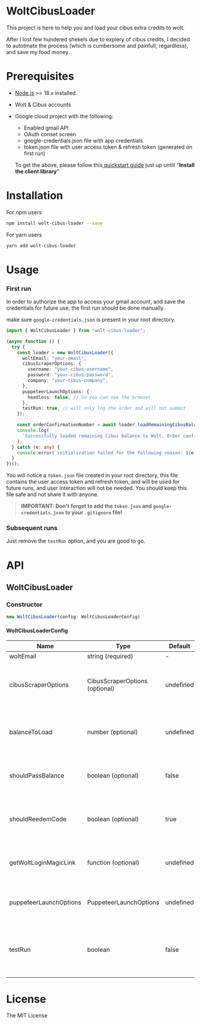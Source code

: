 # WoltCibusLoader

This project is here to help you and load your cibus extra credits to wolt.

After I lost few hundered shekels due to expiery of cibus credits, I decided to autotmate the process (which is cumbersome and painfull, regardless), and save my food money.

# Prerequisites

- [Node.js](https://nodejs.org) >= 18.x installed.
- Wolt & Cibus accounts
- Google cloud project with the following:

  - Enabled gmail API
  - OAuth conset screen
  - google-credentials.json file with app credentials
  - token.json file with user access token & refresh token (generated on first run)

  To get the above, please follow this[ quickstart guide](https://developers.google.com/gmail/api/quickstart/nodejs) just up untill "**Install the client library**"

# Installation

For npm users

```sh
npm install wolt-cibus-loader --save
```

For yarn users

```sh
yarn add wolt-cibus-loader
```

# Usage

### First run

In order to authorize the app to access your gmail account, and save the credentials for future use, the first run should be done manually.

make sure `google-credentials.json` is present in your root directory.

```ts
import { WoltCibusLoader } from "wolt-cibus-loader";

(async function () {
  try {
    const loader = new WoltCibusLoader({
      woltEmail: "your-email",
      cibusScraperOptions: {
        username: "your-cibus-username",
        password: "your-cibus-password",
        company: "your-cibus-company",
      },
      puppeteerLaunchOptions: {
        headless: false, // So you can see the browser
      },
      testRun: true, // will only log the order and will not submit
    });

    const orderConfirmationNumber = await loader.loadRemainingCibusBalanceToWolt();
    console.log(
      `Successfully loaded remaining Cibus balance to Wolt. Order confirmation number: ${orderConfirmationNumber}`
    );
  } catch (e: any) {
    console.error(`initialization failed for the following reason: ${e.message}`);
  }
})();
```

You will notice a `token.json` file created in your root directory, this file contains the user access token and refresh token, and will be used for future runs, and user interaction will not be needed.
You should keep this file safe and not share it with anyone.

> **IMPORTANT: Don't forget to add the `token.json` and `google-credentials.json` to your `.gitignore` file!**

### Subsequent runs

Just remove the `testRun` option, and you are good to go.

# API

## WoltCibusLoader

### Constructor

```ts
new WoltCibusLoader(config: WoltCibusLoaderConfig)
```

#### WoltCibusLoaderConfig

| Name                   | Type                           | Default   | Description                                                                                                      |
| ---------------------- | ------------------------------ | --------- | ---------------------------------------------------------------------------------------------------------------- |
| woltEmail              | string (required)              | -         | Wolt user email                                                                                                  |
| cibusScraperOptions    | CibusScraperOptions (optional) | undefined | Options for the cibus scraper in order to get current balance and login to the cibus website                     |
| balanceToLoad          | number (optional)              | undefined | Cibus balance to load to Wolt. If not provided, the balance will be fetched from the cibus website               |
| shouldPassBalance      | boolean (optional)             | false     | Whether the closest gift card price should be higher than the cibus balance                                      |
| shouldReedemCode       | boolean (optional)             | true      | Whether the code should be retrieved from the gift card mail and redeemed automatically                          |
| getWoltLoginMagicLink  | function (optional)            | undefined | Function that returns the magic link from the login email received                                               |
| puppeteerLaunchOptions | PuppeteerLaunchOptions         | undefined | Puppeteer launch options to be passed to the puppeteer.launch function                                           |
| testRun                | boolean                        | false     | If true, the flow will be executed without actually submitting the order, it will only log the submitted details |

# License

The MIT License
